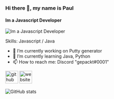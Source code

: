 ### Hi there 👋, my name is Paul
#### Im a Javascript Developer
![Im a Javascript Developer](https://cdn.discordapp.com/attachments/1083126396592869407/1091479857663328369/standard.gif)


Skills: Javascript / Java

- 🔭 I’m currently working on Putty generator 
- 🌱 I’m currently learning Java, Python 
- 📫 How to reach me: Discord "gepackt#0001" 


[<img src='https://cdn.jsdelivr.net/npm/simple-icons@3.0.1/icons/github.svg' alt='github' height='40'>](https://github.com/gepackt)  [<img src='https://cdn.jsdelivr.net/npm/simple-icons@3.0.1/icons/icloud.svg' alt='website' height='40'>](gepackt.1337)  

![GitHub stats](https://github-readme-stats.vercel.app/api?username=gepackt&show_icons=true)  


